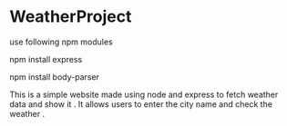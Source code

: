 # WeatherProject

use following npm modules 

npm install express 

npm install body-parser

This is a simple website made using node and express to fetch weather data and show it . 
It allows users to enter the city name and check the weather . 
